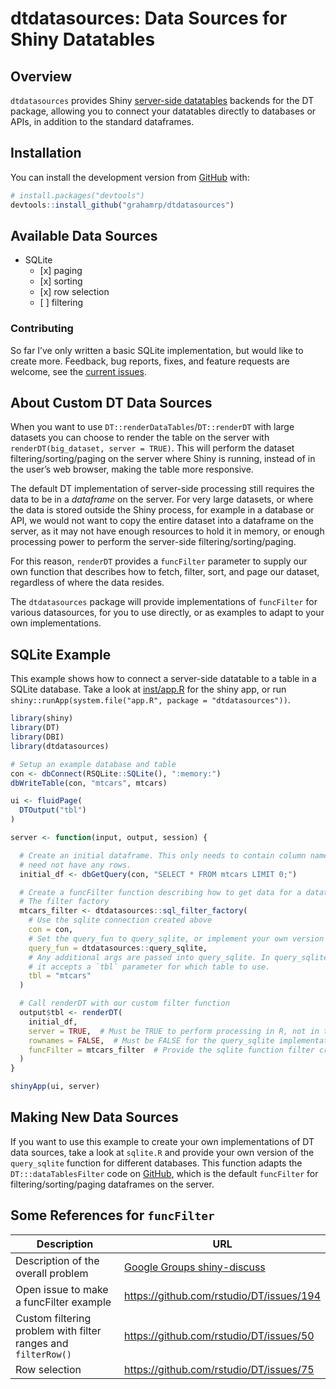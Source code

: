 
<!-- README.md is generated from README.Rmd. Please edit that file -->

# dtdatasources: Data Sources for Shiny Datatables

<!-- badges: start -->

<!-- badges: end -->

## Overview

`dtdatasources` provides Shiny [server-side
datatables](https://rstudio.github.io/DT/server.html) backends for the
DT package, allowing you to connect your datatables directly to
databases or APIs, in addition to the standard dataframes.

## Installation

You can install the development version from
[GitHub](https://github.com/) with:

``` r
# install.packages("devtools")
devtools::install_github("grahamrp/dtdatasources")
```

## Available Data Sources

  - SQLite
      - \[x\] paging
      - \[x\] sorting
      - \[x\] row selection
      - \[ \] filtering

### Contributing

So far I’ve only written a basic SQLite implementation, but would like
to create more. Feedback, bug reports, fixes, and feature requests are
welcome, see the [current
issues](http://github.com/grahamrp/dtdatasources/issues).

## About Custom DT Data Sources

When you want to use `DT::renderDataTables`/`DT::renderDT` with large
datasets you can choose to render the table on the server with
`renderDT(big_dataset, server = TRUE)`. This will perform the dataset
filtering/sorting/paging on the server where Shiny is running, instead
of in the user’s web browser, making the table more responsive.

The default DT implementation of server-side processing still requires
the data to be in a *dataframe* on the server. For very large datasets,
or where the data is stored outside the Shiny process, for example in a
database or API, we would not want to copy the entire dataset into a
dataframe on the server, as it may not have enough resources to hold it
in memory, or enough processing power to perform the server-side
filtering/sorting/paging.

For this reason, `renderDT` provides a `funcFilter` parameter to supply
our own function that describes how to fetch, filter, sort, and page our
dataset, regardless of where the data resides.

The `dtdatasources` package will provide implementations of `funcFilter`
for various datasources, for you to use directly, or as examples to
adapt to your own implementations.

## SQLite Example

This example shows how to connect a server-side datatable to a table in
a SQLite database. Take a look at
[inst/app.R](https://github.com/grahamrp/dtdatasources/blob/master/inst/app.R)
for the shiny app, or run `shiny::runApp(system.file("app.R", package =
"dtdatasources"))`.

``` r
library(shiny)
library(DT)
library(DBI)
library(dtdatasources)

# Setup an example database and table
con <- dbConnect(RSQLite::SQLite(), ":memory:")
dbWriteTable(con, "mtcars", mtcars)

ui <- fluidPage(
  DTOutput("tbl")
)

server <- function(input, output, session) {

  # Create an initial dataframe. This only needs to contain column names, and
  # need not have any rows.
  initial_df <- dbGetQuery(con, "SELECT * FROM mtcars LIMIT 0;")

  # Create a funcFilter function describing how to get data for a datatable.
  # The filter factory 
  mtcars_filter <- dtdatasources::sql_filter_factory(
    # Use the sqlite connection created above
    con = con,
    # Set the query_fun to query_sqlite, or implement your own version
    query_fun = dtdatasources::query_sqlite,
    # Any additional args are passed into query_sqlite. In query_sqlite's case
    # it accepts a `tbl` parameter for which table to use.
    tbl = "mtcars"  
  )

  # Call renderDT with our custom filter function
  output$tbl <- renderDT(
    initial_df,
    server = TRUE,  # Must be TRUE to perform processing in R, not in the browser
    rownames = FALSE,  # Must be FALSE for the query_sqlite implementation
    funcFilter = mtcars_filter  # Provide the sqlite function filter created above
  )
}

shinyApp(ui, server)
```

## Making New Data Sources

If you want to use this example to create your own implementations of DT
data sources, take a look at `sqlite.R` and provide your own version of
the `query_sqlite` function for different databases. This function
adapts the `DT:::dataTablesFilter` code on
[GitHub](https://github.com/rstudio/DT/blob/master/R/shiny.R), which is
the default `funcFilter` for filtering/sorting/paging dataframes on the
server.

## Some References for `funcFilter`

| Description                                                   | URL                                                                                                         |
| ------------------------------------------------------------- | ----------------------------------------------------------------------------------------------------------- |
| Description of the overall problem                            | [Google Groups shiny-discuss](https://groups.google.com/forum/#!msg/shiny-discuss/zaPqkMdhwy4/jHGFwBfEBQAJ) |
| Open issue to make a funcFilter example                       | <https://github.com/rstudio/DT/issues/194>                                                                  |
| Custom filtering problem with filter ranges and `filterRow()` | <https://github.com/rstudio/DT/issues/50>                                                                   |
| Row selection                                                 | <https://github.com/rstudio/DT/issues/75>                                                                   |
